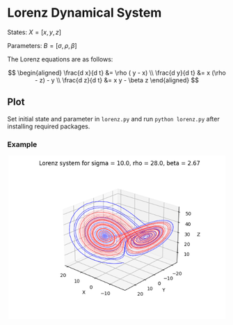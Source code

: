 # Lorenz Dynamical System


States: $X = [x, y, z]$ 

Parameters: $B = [\sigma, \rho, \beta]$

The Lorenz equations are as follows:

$$
\begin{aligned}
\frac{d x}{d t} &= \rho ( y - x) \\
\frac{d y}{d t} &= x (\rho - z) - y \\
\frac{d z}{d t} &= x y - \beta z 
\end{aligned}
$$


## Plot

Set initial state and parameter in `lorenz.py` and run `python lorenz.py` after installing required packages.

### Example

<p align="center">
<img src="lorenz_plot_example.png" alt="lorenz plot example" width="500"/>
</p>

